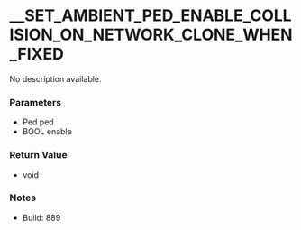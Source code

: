 # __SET_AMBIENT_PED_ENABLE_COLLISION_ON_NETWORK_CLONE_WHEN_FIXED

No description available.

### Parameters
* Ped ped
* BOOL enable

### Return Value
* void

### Notes
* Build: 889

